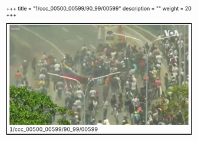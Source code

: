 +++
title = "1/ccc_00500_00599/90_99/00599"
description = ""
weight = 20
+++

<table style="border:2px solid black;max-width:800px;max-height:800px;" 
><tr><td>
<img class="center-fit-jpg"
src="/jpg_/aaa_20190430_NxaOmWaI8sI_00598.jpg">
1/ccc_00500_00599/90_99/00599
</img></td></tr></table>
